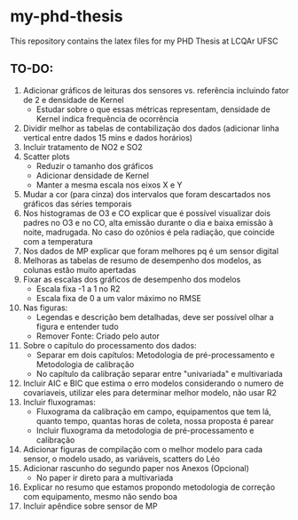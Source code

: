 # my-phd-thesis
This repository contains the latex files for my PHD Thesis at LCQAr UFSC

## TO-DO:
1. Adicionar gráficos de leituras dos sensores vs. referência incluindo fator de 2 e densidade de Kernel
    - Estudar sobre o que essas métricas representam, densidade de Kernel indica frequência de ocorrência
2. Dividir melhor as tabelas de contabilização dos dados (adicionar linha vertical entre dados 15 mins e dados horários)
3. Incluir tratamento de NO2 e SO2
4. Scatter plots
    - Reduzir o tamanho dos gráficos
    - Adicionar densidade de Kernel
    - Manter a mesma escala nos eixos X e Y
5. Mudar a cor (para cinza) dos intervalos que foram descartados nos gráficos das séries temporais
6. Nos histogramas de O3 e CO explicar que é possível visualizar dois padres no O3 e no CO, alta emissão durante o dia e baixa emissão à noite, madrugada. No caso do ozônios é pela radiação, que coincide com a temperatura
7. Nos dados de MP explicar que foram melhores pq é um sensor digital
8. Melhoras as tabelas de resumo de desempenho dos modelos, as colunas estão muito apertadas
9. Fixar as escalas dos gráficos de desempenho dos modelos
    - Escala fixa -1 a 1 no R2
    - Escala fixa de 0 a um valor máximo no RMSE
10. Nas figuras:
    - Legendas e descrição bem detalhadas, deve ser possível olhar a figura e entender tudo
    - Remover Fonte: Criado pelo autor
11. Sobre o capítulo do processamento dos dados:
    - Separar em dois capítulos: Metodologia de pré-processamento e Metodologia de calibração
    - No capítulo da calibração separar entre "univariada" e multivariada
12. Incluir AIC e BIC que estima o erro modelos considerando o numero de covariaveis, utilizar eles para determinar melhor modelo, não usar R2
13. Incluir fluxogramas:
    - Fluxograma da calibração em campo, equipamentos que tem lá, quanto tempo, quantas horas de coleta, nossa proposta é parear
    - Incluir fluxograma da metodologia de pré-processamento e calibração
14. Adicionar figuras de compilação com o melhor modelo para cada sensor, o modelo usado, as variáveis, scatters do Léo
15. Adicionar rascunho do segundo paper nos Anexos (Opcional)
    - No paper ir direto para a multivariada
16. Explicar no resumo que estamos propondo metodologia de correção com equipamento, mesmo não sendo boa
17. Incluir apêndice sobre sensor de MP